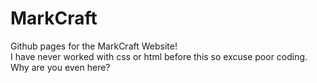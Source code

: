 # MarkCraft
Github pages for the MarkCraft Website!\
I have never worked with css or html before this so excuse poor coding. Why are you even here?